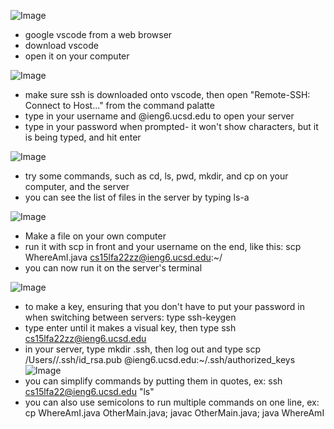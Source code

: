 ![Image]([https://github.com/sylvanabrooke/cse15l-lab-reports/blob/8b958fff6301dc131950d35de409c07a49a5f337/Screen%20Shot%202022-09-30%20at%205.56.58%20PM.png](https://github.com/sylvanabrooke/cse15l-lab-reports/blob/8b958fff6301dc131950d35de409c07a49a5f337/Screen%20Shot%202022-09-30%20at%205.56.58%20PM.png?raw=true))
* google vscode from a web browser
* download vscode
* open it on your computer

![Image]((https://github.com/sylvanabrooke/cse15l-lab-reports/blob/7f2906dd104ad4339d12e7a3c0a318c508682ace/Screen%20Shot%202022-09-30%20at%204.31.22%20PM.png?raw=true))
* make sure ssh is downloaded onto vscode, then open "Remote-SSH: Connect to Host..." from the command palatte
* type in your username and @ieng6.ucsd.edu to open your server
* type in your password when prompted- it won't show characters, but it is being typed, and hit enter

![Image]((https://github.com/sylvanabrooke/cse15l-lab-reports/blob/107b050553c773e930d3bf1af2b0dfa697a0578a/Screen%20Shot%202022-09-30%20at%204.41.26%20PM.png?raw=true))
* try some commands, such as cd, ls, pwd, mkdir, and cp on your computer, and the server
* you can see the list of files in the server by typing ls-a

![Image]((https://github.com/sylvanabrooke/cse15l-lab-reports/blob/0846a19a311616d3fcd9ef7b9d5617ac37ed6070/Screen%20Shot%202022-09-30%20at%204.41.01%20PM.png?raw=true))
* Make a file on your own computer
* run it with scp in front and your username on the end, like this: scp WhereAmI.java cs15lfa22zz@ieng6.ucsd.edu:~/
* you can now run it on the server's terminal

![Image]((https://github.com/sylvanabrooke/cse15l-lab-reports/blob/1f7a67b23782a6d7b3ec2698c75332d6314ff267/Screen%20Shot%202022-09-30%20at%206.17.03%20PM.png?raw=true))
* to make a key, ensuring that you don't have to put your password in when switching between servers: type ssh-keygen
* type enter until it makes a visual key, then type ssh cs15lfa22zz@ieng6.ucsd.edu
* in your server, type mkdir .ssh, then log out and type scp /Users/<personal username>/.ssh/id_rsa.pub <ucsd username>@ieng6.ucsd.edu:~/.ssh/authorized_keys
![Image]((https://github.com/sylvanabrooke/cse15l-lab-reports/blob/9e6c92d46c0cbe6ecaa5cdeb5efeb2e99375e90a/Screen%20Shot%202022-09-30%20at%206.21.31%20PM.png?raw=true))
* you can simplify commands by putting them in quotes, ex: ssh cs15lfa22@ieng6.ucsd.edu "ls"
* you can also use semicolons to run multiple commands on one line, ex: cp WhereAmI.java OtherMain.java; javac OtherMain.java; java WhereAmI
